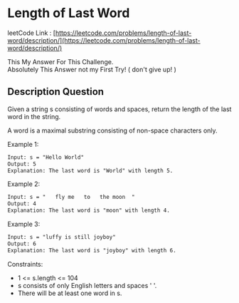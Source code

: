# Length of Last Word

leetCode Link : [https://leetcode.com/problems/length-of-last-word/description/](https://leetcode.com/problems/length-of-last-word/description/)

This My Answer For This Challenge.  
Absolutely This Answer not my First Try! ( don't give up! )

## Description Question

Given a string s consisting of words and spaces, return the length of the last word in the string.

A word is a maximal substring consisting of non-space characters only.

Example 1:

```txt
Input: s = "Hello World"
Output: 5
Explanation: The last word is "World" with length 5.
```

Example 2:

```txt
Input: s = "   fly me   to   the moon  "
Output: 4
Explanation: The last word is "moon" with length 4.
```

Example 3:

```txt
Input: s = "luffy is still joyboy"
Output: 6
Explanation: The last word is "joyboy" with length 6.
```

Constraints:

- 1 <= s.length <= 104
- s consists of only English letters and spaces ' '.
- There will be at least one word in s.
